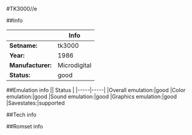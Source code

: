 #TK3000//e

##Info

||Info|
|-----|-----|
|**Setname:**|tk3000
|**Year:**|1986
|**Manufacturer:**|Microdigital
|**Status:**|good

##Emulation info
|| Status |
|-----|-----|
|Overall emulation:|good
|Color emulation:|good
|Sound emulation:|good
|Graphics emulation:|good
|Savestates:|supported

##Tech info

##Romset info

<!--- START OF EDITED COMMENT DO NOT TOUCH TEXT ABOVE-->
